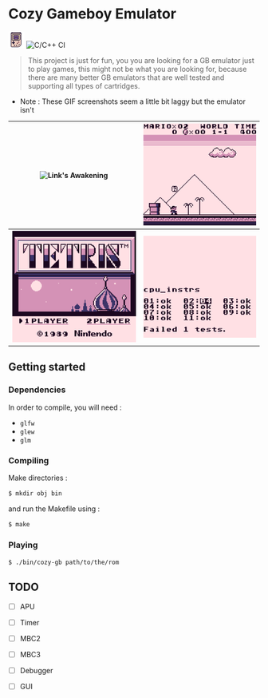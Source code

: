 # Cozy Gameboy Emulator
![logo](logo.png) ![C/C++ CI](https://github.com/A-Rain-Lover/gb-niou/workflows/C/C++%20CI/badge.svg?branch=master)

>This project is just for fun, you you are looking for a GB emulator just to play games, this might not be what you are looking for, because there are many better GB emulators that are well tested and supporting all types of cartridges.

* Note : These GIF screenshots seem a little bit laggy but the emulator isn't <br />

|![Link's Awakening](screenshots/TLoZ.gif)|![Super Mario Land](screenshots/SML.gif)|
|---|---|
|![Tetris](screenshots/TETRIS.gif)|![Blargg](screenshots/blargg.gif)|

## Getting started
### Dependencies
In order to compile, you will need :
* `glfw`
* `glew`
* `glm`
### Compiling
Make directories :
```bash
$ mkdir obj bin
```
and run the Makefile using :
```bash
$ make
```
### Playing
```bash
$ ./bin/cozy-gb path/to/the/rom
```


## TODO
- [ ] APU
- [ ] Timer
- [ ] MBC2
- [ ] MBC3
- [ ] Debugger
- [ ] GUI


